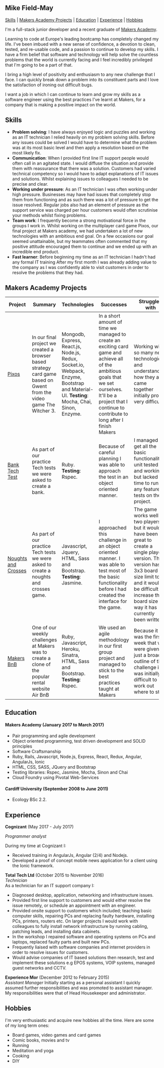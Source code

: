 ## Mike Field-May

[Skills](#skills) | [Makers Academy Projects](#makers_projects) |  [Education](#education) | [Experience](#experience) | [Hobbies](#hobbies)

I'm a full-stack junior developer and a recent graduate of [Makers Academy](http://www.makersacademy.com/).

Learning to code at Europe's leading bootcamp has completely changed my life. I've been imbued with a new sense of confidence, a devotion to clean, tested, and re-usable code, and a passion to continue to develop my skills. I have a firm belief that software and technology will help solve the countless problems that the world is currently facing and I feel incredibly privileged that I'm going to be a part of that.

I bring a high level of positivity and enthusiasm to any new challenge that I face. I can quickly break down a problem into its constituent parts and I love the satisfaction of ironing out difficult bugs.

I want a job in which I can continue to learn and grow my skills as a software engineer using the best practices I've learnt at Makers, for a company that is making a positive impact on the world.

## <a name="skills">Skills</a>

- **Problem solving**: I have always enjoyed logic and puzzles and working as an IT technician I relied heavily on my problem solving skills. Before any issues could be solved I would have to determine what the problem was at its most basic level and then apply a resolution based on the most likely fix.
- **Communication**: When I provided first line IT support people would often call in an agitated state. I would diffuse the situation and provide them with reassurance that there was a solution. Customers had varied technical competency so I would have to adapt explanations of IT issues and solutions. Whilst explaining issues to colleagues I needed to be precise and clear.
- **Working under pressure**: As an IT technician I was often working under high pressure. Businesses may have had issues that completely stop them from functioning and as such there was a lot of pressure to get the issue resolved. Regular jobs also had an element of pressure as the support service was charged per hour customers would often scrutinise your methods whilst  fixing problems.
- **Team work**: I frequently become a strong motivational force in the groups I work in. Whilst working on the multiplayer card game Pixos, our final project at Makers academy, we had undertaken a lot of new technologies with an ambitious end goal. On a few occasions our goal seemed unattainable, but my teammates often commented that my positive attitude encouraged them to continue and we ended up with an incredible end product.
- **Fast learner**: Before beginning my time as an IT technician I hadn't had any formal IT training After my first month I was already adding value to the company as I was confidently able to visit customers in order to resolve the problems that they had.

## <a name="makers_projects">Makers Academy Projects</a>

| Project | Summary | Technologies | Successes | Struggled with |
|----------|----------|----------|--------- | ------- |
|[Pixos](https://github.com/mikefieldmay/Pixos)| In our final project we created a browser based strategy card game based on Gwent from the video game The Witcher 3. | Mongodb, Express, React.js, Node.js, Redux, Socket.io, Webpack, Enzyme, Bootstrap and Material-UI. **Testing**: Mocha, Chai, Sinon, Enzyme. | In a short amount of time we managed to create an exciting card game and achieve all of the ambitious goals that we set ourselves. It'll be a project that I continue to contribute to long after I finish Makers| Working with so many new technologies and understanding how they all came together initially proved very difficult. |
|[Bank Tech Test](https://github.com/mikefieldmay/tech_test_bank)| As part of our practice Tech tests we were asked to create a bank.  | Ruby. **Testing**: Rspec. | Because of careful planning I was able to approach the test in an object oriented manner. | I managed to get all the basic functionality unit tested and working, but lacked the time to run any feature tests on the project.|
| [Noughts and Crosses](https://github.com/mikefieldmay/https://github.com/mikefieldmay/tech_test_noughts_and_crosses)| As part of our practice Tech tests we were asked to create a noughts and crosses game. | Javascript, Jquery, HTML, Sass and Bootstrap. **Testing**: Jasmine. | I approached this challenge in an object oriented manner. I was able to test most of the basic functionality before I had created the interface for the game. | The game works well for two players, but it would have been great to create a single player version. This version has a 3x3 board size limit too and it would be difficult to increase the board size the way it has currently been written. |
| [Makers BnB](https://github.com/mikefieldmay/makersbnb)| One of our weekly challenges at Makers was to create a clone of the popular rental website Air BnB | Ruby, Javascript, Heroku, Sinatra, HTML, Sass and Bootstrap. **Testing**: Rspec. | We used an agile methodology in our first group project and  managed to stick to the best practices taught at Makers | Because it was the first week that we were given just a broad outline of the challenge it was initially difficult to work out where to start. |


## <a name="education">Education</a>

#### Makers Academy (January 2017 to March 2017)

- Pair programming and agile development
- Object oriented programming, test driven development and SOLID principles
- Software Craftsmanship
- Ruby, Rails, Javascript, Node.js, Express, React, Redux, Angular, AngularJs, Ionic
- HTML, CSS, SASS, JQuery and Bootstrap
- Testing libraries: Rspec, Jasmine, Mocha, Sinon and Chai
- Cloud Foundry using Pivotal Web-Services

#### Cardiff University (September 2008 to June 2011)

- Ecology BSc 2.2.

## <a name="experience">Experience</a>

**Cognizant** (May 2017 - July 2017)


*Programmer analyst*

During my time at Cognizant I:
- Received training in AngularJs, Angular (2/4) and Nodejs.
- Developed a proof of concept mobile news application for a client using the Ionic framework.

**Total Tech Ltd** (October 2015 to November 2016)    
*Technician*  
As a technician for an IT support company I:
- Diagnosed desktop, application, networking and infrastructure issues.
- Provided first line support to customers and would either resolve the issue remotely, or schedule an appointment with an engineer.
- Provided onsite support to customers which included; teaching basic computer skills, repairing PCs and replacing faulty hardware, installing PCs, printers, routers etc. On larger projects I would work with colleagues to fully install network infrastructure by running cabling, patching leads, and installing data cabinets.
- In the workshop I repaired software and operating systems on PCs and laptops, replaced faulty parts and built new PCs.
- Frequently liaised with software companies and internet providers in order to resolve issues for customers.
- Would advise companies of IT based solutions then research, test and implement these solutions e.g EPOS systems, VOIP systems, managed guest networks and CCTV.

**Experience Mor** (December 2012 to February 2015)  
*Assistant Manager*
Initially starting as a personal assistant I quickly assumed further responsibilities and was promoted to assistant manager. My responsibilities were that of Head Housekeeper and administrator.

## <a name="hobbies">Hobbies</a>
I'm very enthusiastic and acquire new hobbies all the time. Here are some of my long term ones:

- Board games, video games and card games
- Comic books, movies and tv
- Running
- Meditation and yoga
- Cooking
- DIY
